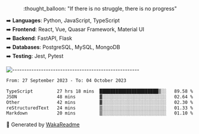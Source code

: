 <p align="center"> 
  :thought_balloon: "If there is no struggle, there is no progress"
</p>

<p align="left">
  ➡️ <strong>Languages</strong>: Python, JavaScript, TypeScript<br>
  ➡️ <strong>Frontend</strong>: React, Vue, Quasar Framework, Material UI<br>
  ➡️ <strong>Backend</strong>: FastAPI, Flask<br>
  ➡️ <strong>Databases</strong>: PostgreSQL, MySQL, MongoDB<br>
  ➡️ <strong>Testing</strong>: Jest, Pytest<br>
</p>

![-----------------------------------------------------](https://raw.githubusercontent.com/andreasbm/readme/master/assets/lines/vintage.png)

<!--START_SECTION:waka-->

```txt
From: 27 September 2023 - To: 04 October 2023

TypeScript         27 hrs 18 mins  ██████████████████████▒░░   89.58 %
JSON               48 mins         ▓░░░░░░░░░░░░░░░░░░░░░░░░   02.64 %
Other              42 mins         ▓░░░░░░░░░░░░░░░░░░░░░░░░   02.30 %
reStructuredText   24 mins         ▒░░░░░░░░░░░░░░░░░░░░░░░░   01.33 %
Markdown           20 mins         ▒░░░░░░░░░░░░░░░░░░░░░░░░   01.10 %
```

<!--END_SECTION:waka-->


🚀 Generated by [WakaReadme](https://github.com/athul/waka-readme)
